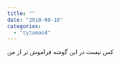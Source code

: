 ```yaml
---
title: ""
date: "2018-08-10"
categories: 
  - "tytomood"
---
```


کس نیست در این گوشه فراموش تر از من
